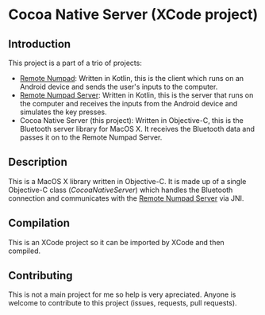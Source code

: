 # Cocoa Native Server (XCode project)

## Introduction

This project is a part of a trio of projects:

* [Remote Numpad](https://github.com/theolizard/remote-numpad):
Written in Kotlin, this is the client which runs on an Android device and
sends the user's inputs to the computer.
* [Remote Numpad Server](https://github.com/theolizard/remote-numpad-server):
Written in Kotlin, this is the server that runs on the computer and receives
the inputs from the Android device and simulates the key presses.
* Cocoa Native Server (this project): Written in Objective-C, this is the
Bluetooth server library for MacOS X. It receives the Bluetooth data and
passes it on to the Remote Numpad Server.

## Description

This is a MacOS X library written in Objective-C. It is made up of a single
Objective-C class (*CocoaNativeServer*) which handles the Bluetooth
connection and communicates with the
[Remote Numpad Server](https://github.com/theolizard/remote-numpad-server) via JNI.

## Compilation

This is an XCode project so it can be imported by XCode and then compiled.

## Contributing

This is not a main project for me so help is very apreciated. Anyone is
welcome to contribute to this project (issues, requests, pull requests).
